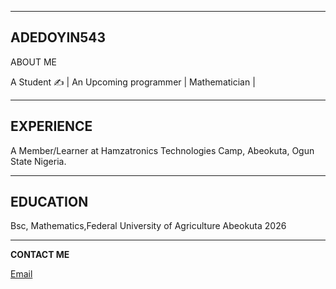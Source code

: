 ___________________________________________________________________________________________________________________________________________________________________________________
**ADEDOYIN543**
-----------------------------------------------------------------------------------------------------------------------------------------------------------------------------------
ABOUT ME

A Student ✍ | An Upcoming programmer | Mathematician | 
___________________________________________________________________________________________________________________________________________________________________________________
**EXPERIENCE**
-----------------------------------------------------------------------------------------------------------------------------------------------------------------------------------
A Member/Learner at Hamzatronics Technologies Camp, Abeokuta, Ogun State Nigeria.
___________________________________________________________________________________________________________________________________________________________________________________
**EDUCATION**
-----------------------------------------------------------------------------------------------------------------------------------------------------------------------------------
Bsc, Mathematics,Federal University of Agriculture Abeokuta 2026
___________________________________________________________________________________________________________________________________________________________________________________
**CONTACT ME**

<a href="mailto:mariamadedoyin52@gmail.com">Email</a>
